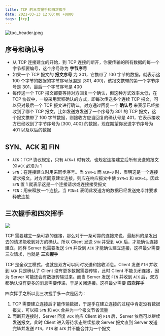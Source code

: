 ```yaml
---
title: TCP 的三次握手和四次挥手
date: 2021-03-13 12:00:00 +0800
tags: [tcp]
---
```


![tpc_header.jpeg](../../../../image/2021-03-23-tcp-handshake-goodbye/tcp_header.jpeg)

## 序号和确认号

* 从 TCP 连接建立的开始，到 TCP 连接的断开，你要传输的所有数据的每一个字节都要编号，这个序号称为 **字节序号**
* 如果一个 TCP 报文的 **报文序号** 为 301，它携带了 100 字节的数据，就表示这 100 个字节的数据的字节序号范围是 [301, 400]，该报文携带的第一个字节序号是 301，最后一个字节序号是 400
* 每传送一个 TCP 报文都要等待对方回复一个确认，但这种方式效率太低，在 TCP 协议中，一般采用累积确认的方式，即每次传送多个连续 TCP 报文，可以只对最后一个 TCP 报文进行确认。对方通过回复一个 **确认号** 来表示已经接收到了哪个 TCP 报文。比如发送方发送了一个序号为 301 的 TCP 报文，这个报文携带了 100 字节数据，则接收方应当回复的确认号是 401，它表示接收方已经收到了字节序号为 [300, 400] 的数据，现在期望你发送字节序号为 401 以及以后的数据

## SYN、ACK 和 FIN

* `ACK`：TCP 协议规定，只有 `ACK=1` 时有效，也规定连接建立后所有发送的报文的 `ACK` 必须为 1
* `SYN`：在连接建立时用来同步序号。当 `SYN=1` 而 `ACK=0` 时，表明这是一个连接请求报文。对方若同意建立连接，则应在响应报文中使 `SYN=1` 和 `ACK=1`。因此 `SYN` 置 1 就表示这是一个连接请求或连接接受报文
* `FIN`：用来释放一个连接。当 `FIN=1` 表明此发送方的数据已经发送完毕并要求释放连接

## 三次握手和四次挥手

![](../../../../image/2021-03-23-tcp-handshake-goodbye/tcp_sequence.jpeg)

TCP 需要建立一条可靠的连接，那么对于一条可靠的连接来说，最起码的是发出去的请求能收到对方的确认。所以 Client 发送 `SYN` 并受到 `ACK` 后，才能确认连接建立，同样 Server 也需要发送 `SYN` 并受到 `ACK` 才能确认建立连接，这样最少需要三次请求，也就是 **三次握手**


TCP 是全双工模式，也就是双方可以同时发送和接收消息。Client 发送 `FIN` 并收到 `ACK` 只是确认了 Client 没有更多数据需要传输，此时 Client 不能关闭连接，因为 Server 可能还会有数据传输过来。而当 Server 发送 `FIN` 并收到 `ACK` 后，双方都确认没有更多的消息需要传递，于是关闭连接。这样最少需要 **四次挥手**

四次挥手之所以比三次握手多一次是因为：
1. TCP 需要建立连接后才能传输数据，于是乎在建立连接的过程中肯定没有数据报文，可以把 `SYN` 和 `ACK` 合并为一个报文节省流量
2. 而断开连接时，Server 回复 `ACK` 响应 Client 的 `FIN` 后，Server 依然可以继续发送报文，此时 Client 进入等待状态继续接收 Server 报文直到 Server 发送完毕并发送 `FIN`，`FIN` 和 `ACK` 并不能合并为一个报文